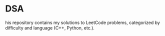 # DSA
his repository contains my solutions to LeetCode problems, categorized by difficulty and language (C++, Python, etc.).
